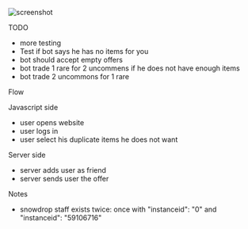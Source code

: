 ![screenshot](http://i.imgur.com/80hjY7C.jpg)

TODO
* more testing
* Test if bot says he has no items for you
* bot should accept empty offers
* bot trade 1 rare for 2 uncommens if he does not have enough items
* bot trade 2 uncommons for 1 rare

Flow

Javascript side
* user opens website
* user logs in
* user select his duplicate items he does not want

Server side
* server adds user as friend
* server sends user the offer

Notes
* snowdrop staff exists twice: once with "instanceid": "0" and "instanceid": "59106716"